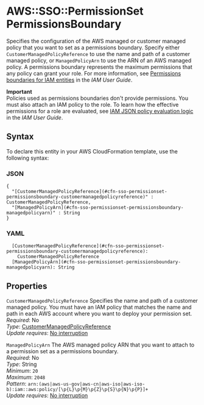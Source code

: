 # AWS::SSO::PermissionSet PermissionsBoundary<a name="aws-properties-sso-permissionset-permissionsboundary"></a>

Specifies the configuration of the AWS managed or customer managed policy that you want to set as a permissions boundary\. Specify either `CustomerManagedPolicyReference` to use the name and path of a customer managed policy, or `ManagedPolicyArn` to use the ARN of an AWS managed policy\. A permissions boundary represents the maximum permissions that any policy can grant your role\. For more information, see [Permissions boundaries for IAM entities](https://docs.aws.amazon.com/IAM/latest/UserGuide/access_policies_boundaries.html) in the _IAM User Guide_\.

**Important**  
Policies used as permissions boundaries don't provide permissions\. You must also attach an IAM policy to the role\. To learn how the effective permissions for a role are evaluated, see [IAM JSON policy evaluation logic](https://docs.aws.amazon.com/IAM/latest/UserGuide/reference_policies_evaluation-logic.html) in the _IAM User Guide_\.

## Syntax<a name="aws-properties-sso-permissionset-permissionsboundary-syntax"></a>

To declare this entity in your AWS CloudFormation template, use the following syntax:

### JSON<a name="aws-properties-sso-permissionset-permissionsboundary-syntax.json"></a>

```
{
  "[CustomerManagedPolicyReference](#cfn-sso-permissionset-permissionsboundary-customermanagedpolicyreference)" : CustomerManagedPolicyReference,
  "[ManagedPolicyArn](#cfn-sso-permissionset-permissionsboundary-managedpolicyarn)" : String
}
```

### YAML<a name="aws-properties-sso-permissionset-permissionsboundary-syntax.yaml"></a>

```
  [CustomerManagedPolicyReference](#cfn-sso-permissionset-permissionsboundary-customermanagedpolicyreference):
    CustomerManagedPolicyReference
  [ManagedPolicyArn](#cfn-sso-permissionset-permissionsboundary-managedpolicyarn): String
```

## Properties<a name="aws-properties-sso-permissionset-permissionsboundary-properties"></a>

`CustomerManagedPolicyReference` <a name="cfn-sso-permissionset-permissionsboundary-customermanagedpolicyreference"></a>
Specifies the name and path of a customer managed policy\. You must have an IAM policy that matches the name and path in each AWS account where you want to deploy your permission set\.  
_Required_: No  
_Type_: [CustomerManagedPolicyReference](aws-properties-sso-permissionset-customermanagedpolicyreference.md)  
_Update requires_: [No interruption](https://docs.aws.amazon.com/AWSCloudFormation/latest/UserGuide/using-cfn-updating-stacks-update-behaviors.html#update-no-interrupt)

`ManagedPolicyArn` <a name="cfn-sso-permissionset-permissionsboundary-managedpolicyarn"></a>
The AWS managed policy ARN that you want to attach to a permission set as a permissions boundary\.  
_Required_: No  
_Type_: String  
_Minimum_: `20`  
_Maximum_: `2048`  
_Pattern_: `arn:(aws|aws-us-gov|aws-cn|aws-iso|aws-iso-b):iam::aws:policy/[\p{L}\p{M}\p{Z}\p{S}\p{N}\p{P}]+`  
_Update requires_: [No interruption](https://docs.aws.amazon.com/AWSCloudFormation/latest/UserGuide/using-cfn-updating-stacks-update-behaviors.html#update-no-interrupt)
